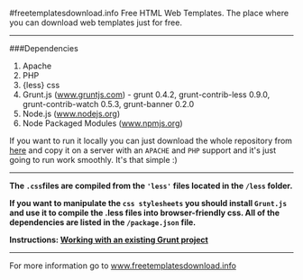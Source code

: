 #freetemplatesdownload.info
Free HTML Web Templates. The place where you can download web templates just for free.
___

###Dependencies
1. Apache
2. PHP
3. {less} css
4. Grunt.js (www.gruntjs.com) - grunt 0.4.2, grunt-contrib-less 0.9.0, grunt-contrib-watch 0.5.3, grunt-banner 0.2.0
5. Node.js (www.nodejs.org)
6. Node Packaged Modules (www.npmjs.org)


If you want to run it locally you can just download the whole repository from [here](https://github.com/LubomirGeorgiev/freetemplatesdownload.info/archive/master.zip) and copy it on a server with an `APACHE` and `PHP` support and it's just going to run work smoothly. It's that simple :) 


___
**The `.css`files are compiled from the `'less'` files located in the `/less` folder.**

**If you want to manipulate the `css stylesheets` you should install `Grunt.js` and use it to compile the .less files into browser-friendly css. All of the dependencies are listed in the `/package.json` file.**

**Instructions: [Working with an existing Grunt project](http://gruntjs.com/getting-started#working-with-an-existing-grunt-project)**

___
For more information go to www.freetemplatesdownload.info

